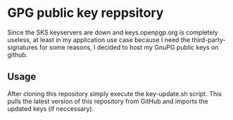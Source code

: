 # GPG public key reppsitory

Since the SKS keyservers are down and keys.openpgp.org is completely useless, at least in my application use case because I need the third-party-signatures for some reasons, I decided to host my GnuPG public keys on github.

## Usage

After cloning this repository simply execute the key-update.sh script. This pulls the latest version of this repository from GitHub and imports the updated keys (if neccessary).
